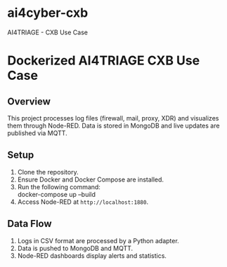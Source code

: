 # ai4cyber-cxb
AI4TRIAGE - CXB Use Case
# Dockerized AI4TRIAGE CXB Use Case

## Overview
This project processes log files (firewall, mail, proxy, XDR) and visualizes them through Node-RED. Data is stored in MongoDB and live updates are published via MQTT.

## Setup
1. Clone the repository.  
2. Ensure Docker and Docker Compose are installed.  
3. Run the following command:  
docker-compose up –build
4. Access Node-RED at `http://localhost:1880`.

## Data Flow
1. Logs in CSV format are processed by a Python adapter.  
2. Data is pushed to MongoDB and MQTT.  
3. Node-RED dashboards display alerts and statistics.  
